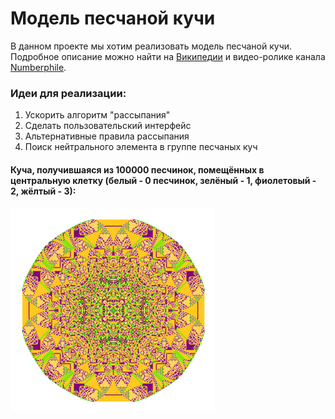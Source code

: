 # Модель песчаной кучи

В данном проекте мы хотим реализовать модель песчаной кучи. Подробное описание можно найти на [Википедии](https://ru.wikipedia.org/wiki/%D0%9C%D0%BE%D0%B4%D0%B5%D0%BB%D1%8C_%D0%BF%D0%B5%D1%81%D1%87%D0%B0%D0%BD%D0%BE%D0%B9_%D0%BA%D1%83%D1%87%D0%B8) и видео-ролике канала [Numberphile](https://www.youtube.com/watch?v=1MtEUErz7Gg&t=226s).

### Идеи для реализации:
1. Ускорить алгоритм "рассыпания"
2. Сделать пользовательский интерфейс
3. Альтернативные правила рассыпания
4. Поиск нейтрального элемента в группе песчаных куч

#### Куча, получившаяся из 100000 песчинок, помещённых в центральную клетку (белый - 0 песчинок, зелёный - 1, фиолетовый - 2, жёлтый - 3):
![Пример работы программы](/images/1e5.png)
